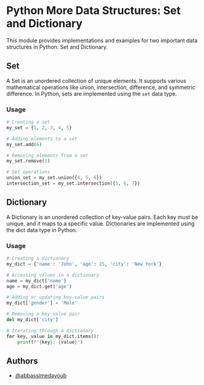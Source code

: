 # Python More Data Structures: Set and Dictionary

This module provides implementations and examples for two important data structures in Python: Set and Dictionary.

## Set

A Set is an unordered collection of unique elements. It supports various mathematical operations like union, intersection, difference, and symmetric difference. In Python, sets are implemented using the `set` data type.

### Usage

```python
# Creating a set
my_set = {1, 2, 3, 4, 5}

# Adding elements to a set
my_set.add(6)

# Removing elements from a set
my_set.remove(3)

# Set operations
union_set = my_set.union({4, 5, 6})
intersection_set = my_set.intersection({5, 6, 7})
```
## Dictionary
A Dictionary is an unordered collection of key-value pairs. Each key must be unique, and it maps to a specific value. Dictionaries are implemented using the dict data type in Python.
### Usage 

```python
# Creating a dictionary
my_dict = {'name': 'John', 'age': 25, 'city': 'New York'}

# Accessing values in a dictionary
name = my_dict['name']
age = my_dict.get('age')

# Adding or updating key-value pairs
my_dict['gender'] = 'Male'

# Removing a key-value pair
del my_dict['city']

# Iterating through a dictionary
for key, value in my_dict.items():
    print(f"{key}: {value}")
```
## Authors

- [@abbassimedayoub](https://www.github.com/abbassimedayoub)


